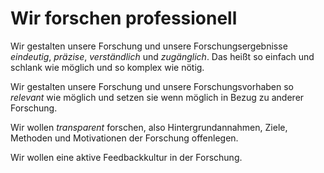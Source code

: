 <!---
   NAME - The NAME of this project is:
ethos

  FILE - The FILENAME of the current file is:
/v5a1.md

  CREATION - This project was CREATED on:
2017-01-28-16:15:00 UTC

  MODIFICATION - This project was last MODIFIED on:
2017-01-28-16:15:00 UTC

  VERSION - The current VERSION of this project is:
<git-commit-hash>-2017-01-28-16:15:00 UTC

  CREATOR(S) - This project was CREATED by:
Michael Czechowski, Martin Maga

  CONTACT - You can CONTACT the creator(s) or developer(s) of this project at:
E-Mail: mail@martinmaga.de

  COPYRIGHT - The COPYRIGHT holder of this project is:
COPYRIGHT (c) 2016 Martin Maga

  LICENSE - This project is LICENSED under the following license:
Martin Maga 2016 CC BY-SA 4.0 https://creativecommons.org

  SUBFILE – This is a SUBFILE! For more INFORMATION on this project go to:
/README.md
--->

# Wir forschen professionell

Wir gestalten unsere Forschung und unsere Forschungsergebnisse *eindeutig*, *präzise*, *verständlich* und *zugänglich*. Das heißt so einfach und schlank wie möglich und so komplex wie nötig.

Wir gestalten unsere Forschung und unsere Forschungsvorhaben so *relevant* wie möglich und setzen sie wenn möglich in Bezug zu anderer Forschung.

Wir wollen *transparent* forschen, also Hintergrundannahmen, Ziele, Methoden und Motivationen der Forschung offenlegen.

Wir wollen eine aktive Feedbackkultur in der Forschung.
